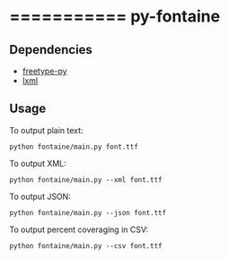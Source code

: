 ===========
py-fontaine
===========

Dependencies
------------

* [freetype-py](http://code.google.com/p/freetype-py/)
* [lxml](http://pypi.python.org/pypi/lxml/)

Usage
---------

To output plain text:

    python fontaine/main.py font.ttf

To output XML:

    python fontaine/main.py --xml font.ttf

To output JSON:

    python fontaine/main.py --json font.ttf

To output percent coveraging in CSV:

    python fontaine/main.py --csv font.ttf
